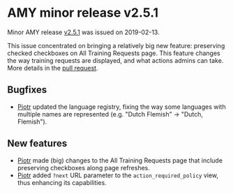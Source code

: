 # AMY minor release v2.5.1

Minor AMY release [v2.5.1][] was issued on 2019-02-13.

This issue concentrated on bringing a relatively big new feature: preserving
checked checkboxes on All Training Requests page. This feature changes the way
training requests are displayed, and what actions admins can take. More details
in the [pull request](https://github.com/swcarpentry/amy/pull/1465).

## Bugfixes
* [Piotr][] updated the language registry, fixing the way some languages with
  multiple names are represented (e.g. "Dutch Flemish" -> "Dutch, Flemish").

## New features
* [Piotr][] made (big) changes to the All Training Requests page that include
  preserving checkboxes along page refreshes.
* [Piotr][] added `?next` URL parameter to the `action_required_policy` view,
  thus enhancing its capabilities.


[v2.5.1]: https://github.com/swcarpentry/amy/milestone/57
[Piotr]: https://github.com/pbanaszkiewicz
